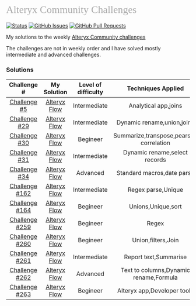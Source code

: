 <h1 style="font-weight:normal;font-family:verdana;color:darkgray;">
  Alteryx Community Challenges
</h1>


[![Status](https://img.shields.io/badge/status-active-success.svg)]() [![GitHub Issues](https://img.shields.io/github/issues/deepakkumargs/alteryx-weekly-challenge)](https://github.com/deepakkumargs/alteryx-weekly-challenge/issues) [![GitHub Pull Requests](https://img.shields.io/github/issues-pr/deepakkumargs/alteryx-weekly-challenge)](https://github.com/deepakkumargs/alteryx-weekly-challenge/pulls) 

My solutions to the weekly [Alteryx Community challenges](https://community.alteryx.com/t5/Weekly-Challenge/bd-p/weeklychallenge)

The challenges are not in weekly order and I have solved mostly intermediate and advanced challenges.

### Solutions

Challenge #| My Solution |Level of difficulty| Techniques Applied
|:-----------: | :-----------: | :---------: | :---------: |
 [Challenge #5](https://community.alteryx.com/t5/Weekly-Challenge/Challenge-5-HR-Position-Finder-Application/td-p/36732) | [Alteryx Flow](https://github.com/DeepakKumarGS/Alteryx-Weekly-Challenge/tree/master/Challenge%20%235)|Intermediate|Analytical app,joins
 [Challenge #29](https://community.alteryx.com/t5/Weekly-Challenge/Challenge-29-Alteryx-16-Grand-Prix-Race1-L1/m-p/36432) | [Alteryx Flow](https://github.com/DeepakKumarGS/Alteryx-Weekly-Challenge/tree/master/Challenge%20%2329)|Intermediate|Dynamic rename,union,joins
[Challenge #30](https://community.alteryx.com/t5/Weekly-Challenge/Challenge-30-Alteryx-16-Grand-Prix-Race-1-L2/td-p/36433)| [Alteryx Flow](https://github.com/DeepakKumarGS/Alteryx-Weekly-Challenge/tree/master/Challenge%20%2330)|Begineer|Summarize,transpose,pearson correlation
[Challenge #31](https://community.alteryx.com/t5/Weekly-Challenge/Challenge-31-Alteryx-16-Grand-Prix-Race-2-L1/m-p/36434)| [Alteryx Flow](https://github.com/DeepakKumarGS/Alteryx-Weekly-Challenge/tree/master/Challenge%20%2331)|Intermediate|Dynamic rename,select records
[Challenge #34](https://community.alteryx.com/t5/Weekly-Challenge/Challenge-34-Date-Time-Formatting/td-p/36437)|[Alteryx Flow](https://github.com/DeepakKumarGS/Alteryx-Weekly-Challenge/tree/master/Challenge%20%2334)|Advanced|Standard macros,date parse
[Challenge #162](https://community.alteryx.com/t5/Weekly-Challenge/Challenge-162-Mondays-they-re-Marvel-ous/td-p/408483)| [Alteryx Flow](https://github.com/DeepakKumarGS/Alteryx-Weekly-Challenge/tree/master/Challenge%20%23162)|Intermediate|Regex parse,Unique
[Challenge #164](https://community.alteryx.com/t5/Weekly-Challenge/Challenge-164-Retail-Therapy/td-p/414754)|[Alteryx Flow](https://github.com/DeepakKumarGS/Alteryx-Weekly-Challenge/tree/master/Challenge%20%23164)|Begineer|Unions,Unique,sort
[Challenge #259](https://community.alteryx.com/t5/Weekly-Challenge/Challenge-259-Disenvowel/td-p/733763)|[Alteryx Flow](https://github.com/DeepakKumarGS/Alteryx-Weekly-Challenge/tree/master/Challenge%20%23259)|Begineer|Regex 
[Challenge #260](https://community.alteryx.com/t5/Weekly-Challenge/Challenge-260-Fuel-Me-Once/td-p/737193)| [Alteryx Flow](https://github.com/DeepakKumarGS/Alteryx-Weekly-Challenge/tree/master/Challenge%20%23260)|Begineer|Union,filters,Join
[Challenge #261](https://community.alteryx.com/t5/Weekly-Challenge/Challenge-261-Car-Service-Reminders/td-p/740437)|[Alteryx Flow](https://github.com/DeepakKumarGS/Alteryx-Weekly-Challenge/tree/master/Challenge%20%23261)|Intermediate|Report text,Summarise
[Challenge #262](https://community.alteryx.com/t5/Weekly-Challenge/Challenge-262-With-invoice/td-p/742857)| [Alteryx Flow](https://github.com/DeepakKumarGS/Alteryx-Weekly-Challenge/tree/master/Challenge%20%23262)|Advanced|Text to columns,Dynamic rename,Formula
[Challenge #263](https://community.alteryx.com/t5/Weekly-Challenge/Challenge-263-Supernatural-7-Sphere/td-p/745680)| [Alteryx Flow](https://github.com/DeepakKumarGS/Alteryx-Weekly-Challenge/tree/master/Challenge%20%23263)|Begineer|Alteryx app,Developer tools